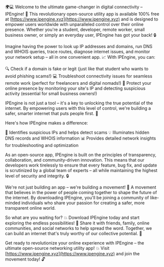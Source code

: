 🌍💻 Welcome to the ultimate game-changer in digital connectivity – IPEngine! 🚀 This revolutionary open-source utility app is available 100% free at [https://www.ipengine.xyz](https://www.ipengine.xyz) and is designed to empower users worldwide with unparalleled control over their online presence. Whether you're a student, developer, remote worker, small business owner, or simply an everyday user, IPEngine has got your back! 🔒

Imagine having the power to look up IP addresses and domains, run DNS and WHOIS queries, trace routes, diagnose internet issues, and monitor your network setup – all in one convenient app. 📈 With IPEngine, you can:

🔍 Check if a domain is fake or legit (just like that student who wants to avoid phishing scams!)
💻 Troubleshoot connectivity issues for seamless remote work (perfect for freelancers and digital nomads!)
🏢 Protect your online presence by monitoring your site's IP and detecting suspicious activity (essential for small business owners!)

IPEngine is not just a tool – it's a key to unlocking the true potential of the internet. By empowering users with this level of control, we're building a safer, smarter internet that puts people first. 🌟

Here's how IPEngine makes a difference:

🚫 Identifies suspicious IPs and helps detect scams
💡 Illuminates hidden DNS records and WHOIS information
📊 Provides detailed network insights for troubleshooting and optimization

As an open-source app, IPEngine is built on the principles of transparency, collaboration, and community-driven innovation. This means that our developers work tirelessly to ensure that every feature, bug fix, and update is scrutinized by a global team of experts – all while maintaining the highest level of security and integrity. 🔒

We're not just building an app – we're building a movement! 🌈 A movement that believes in the power of people coming together to shape the future of the internet. By downloading IPEngine, you'll be joining a community of like-minded individuals who share your passion for creating a safer, more transparent online world.

So what are you waiting for? 💥 Download IPEngine today and start exploring the endless possibilities! 📱 Share it with friends, family, online communities, and social networks to help spread the word. Together, we can build an internet that's truly worthy of our collective potential. 🌟

Get ready to revolutionize your online experience with IPEngine – the ultimate open-source networking utility app! 💥 Visit [https://www.ipengine.xyz](https://www.ipengine.xyz) and join the movement today! 🔓